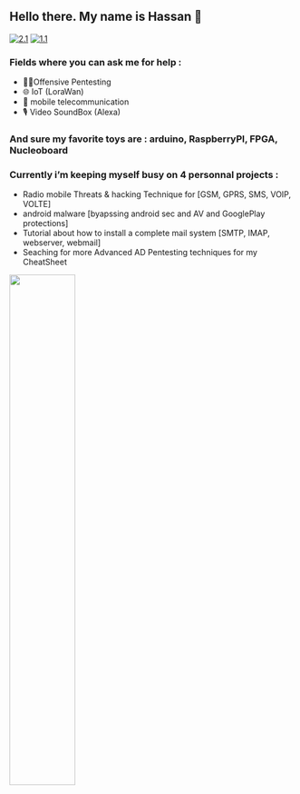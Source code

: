 ## Hello there. My name is Hassan 👋
<!-- Actual text -->
[![2.1]][2]  [![1.1]][1]
<!-- Icons -->
[1.1]: https://img.shields.io/badge/Instagram-E4405F?style=for-the-badge&logo=instagram&logoColor=white
[2.1]: https://img.shields.io/badge/LinkedIn-0077B5?style=for-the-badge&logo=linkedin&logoColor=white
<!-- Links to your social media accounts -->
[1]: https://www.instagram.com/mic.tec/
[2]: https://www.linkedin.com/in/hassan-profile/

### Fields where you can ask me for help :
- 🐱‍💻Offensive Pentesting 
- 🌐 IoT (LoraWan)
- 📡 mobile telecommunication
- 🎙️ Video SoundBox (Alexa)  
    
### And sure my favorite toys are : arduino, RaspberryPI, FPGA, Nucleoboard

### Currently i’m keeping myself busy on 4 personnal projects : 
- Radio mobile Threats & hacking Technique for [GSM, GPRS, SMS, VOIP, VOLTE] 
- android malware [byapssing android sec and AV and GooglePlay protections]
- Tutorial about how to install a complete mail system [SMTP, IMAP, webserver, webmail]
- Seaching for more Advanced AD Pentesting techniques for my CheatSheet

</div> <img src="https://github-readme-streak-stats.herokuapp.com/?user=HackGrey&theme=dark" width="48%" >



